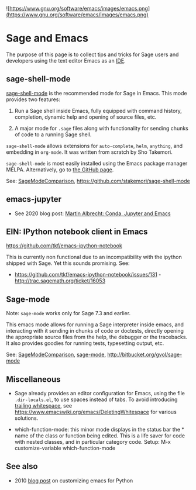 
![https://www.gnu.org/software/emacs/images/emacs.png](https://www.gnu.org/software/emacs/images/emacs.png) 


# Sage and Emacs

The purpose of this page is to collect tips and tricks for Sage users and developers using the text editor Emacs as an <a href="/IDE">IDE</a>. 


## sage-shell-mode

<a class="https" href="https://github.com/stakemori/sage-shell-mode">sage-shell-mode</a> is the recommended mode for Sage in Emacs. This mode provides two features: 

1. Run a Sage shell inside Emacs, fully equipped with command history, completion, dynamic help and opening of source files, etc. 

2. A major mode for `.sage` files along with functionality for sending chunks of code to a running Sage shell. 

`sage-shell-mode` allows extensions for `auto-complete`, `helm`, `anything`, and embedding in `org-mode`.  It was written from scratch by Sho Takemori. 

`sage-shell-mode` is most easily installed using the Emacs package manager MELPA. Alternatively, go to <a class="https" href="https://github.com/stakemori/sage-shell-mode">the GitHub page</a>. 

See: <a href="/SageModeComparison">SageModeComparison</a>, <a class="https" href="https://github.com/stakemori/sage-shell-mode">https://github.com/stakemori/sage-shell-mode</a> 


## emacs-jupyter

- See 2020 blog post: <a class="https" href="https://martinralbrecht.wordpress.com/2020/08/23/conda-jupyter-and-emacs/">Martin Albrecht: Conda, Jupyter and Emacs</a> 


## EIN: IPython notebook client in Emacs

<a href="https://github.com/tkf/emacs-ipython-notebook">https://github.com/tkf/emacs-ipython-notebook</a> 

This is currently non functional due to an incompatibility with the ipython shipped with Sage. Yet this sounds promising. See: 

- <a href="https://github.com/tkf/emacs-ipython-notebook/issues/131">https://github.com/tkf/emacs-ipython-notebook/issues/131</a> - <a href="http://trac.sagemath.org/ticket/16053">http://trac.sagemath.org/ticket/16053</a> 


## Sage-mode

Note: `sage-mode` works only for Sage 7.3 and earlier. 

This emacs mode allows for running a Sage interpreter inside emacs, and interacting with it sending in chunks of code or doctests, directly opening the appropriate source files from the help, the debugger or the tracebacks. It also provides goodies for running tests, typesetting output, etc. 

See: <a href="/SageModeComparison">SageModeComparison</a>, <a href="/sage-mode">sage-mode</a>, <a class="http" href="http://bitbucket.org/gvol/sage-mode">http://bitbucket.org/gvol/sage-mode</a> 


## Miscellaneous

* Sage already provides an editor configuration for Emacs, using the file 
``.dir-locals.el``, to use spaces instead of tabs.  To avoid introducing <a class="https" href="https://doc.sagemath.org/html/en/developer/coding_basics.html#general-coding-style-regarding-whitespace">trailing whitespace</a>, see <a href="https://www.emacswiki.org/emacs/DeletingWhitespace">https://www.emacswiki.org/emacs/DeletingWhitespace</a> for various solutions. 

* which-function-mode: this minor mode displays in the status bar the 
      * name of the class or function being edited. This is a life saver for code with nested classes, and in particular category code. Setup: M-x customize-variable which-function-mode 

## See also

- 2010 <a class="http" href="http://www.saltycrane.com/blog/2010/05/my-emacs-python-environment/">blog post</a> on customizing emacs for Python 
